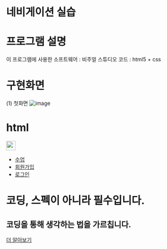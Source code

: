 # 네비게이션 실습

# 프로그램 설명
이 프로그램에 사용한 소프트웨어 : 비주얼 스튜디오 코드 : html5 + css 
# 구현화면
(1) 첫화면
![image](https://user-images.githubusercontent.com/81358269/161476862-45992f14-8ea8-42d3-bd93-e68b113a369c.png)

# html

<!DOCTYPE html>
<html>
<head>
<title>네비게이션</title>
<meta charset="utf-8">
<link rel="stylesheet" href="./css/style.css">
<link href="https://fonts.googleapis.com/earlyaccess/notosanskr.css"
rel="stylesheet">
</head>
<body>
<div id="navbar">
<a id="logo" href="#">
<img src="images/logo.png" height="25">
</a>
<ul id="menu">
    <li><a href="#">수업</a></li>
    <li><a href="#">회원가입</a></li>
    <li><a href="#">로그인</a></li>
</ul>
</div>
<div class="hero-header">
<div class="info">
<h1><b>코딩</b>, 스펙이 아니라 <b>필수</b>입니다.</h1>
<h2>코딩을 통해 생각하는 법을 가르칩니다.</h2>
<a href="#">더 알아보기</a>
</div>
</div>
</body>
</html>
